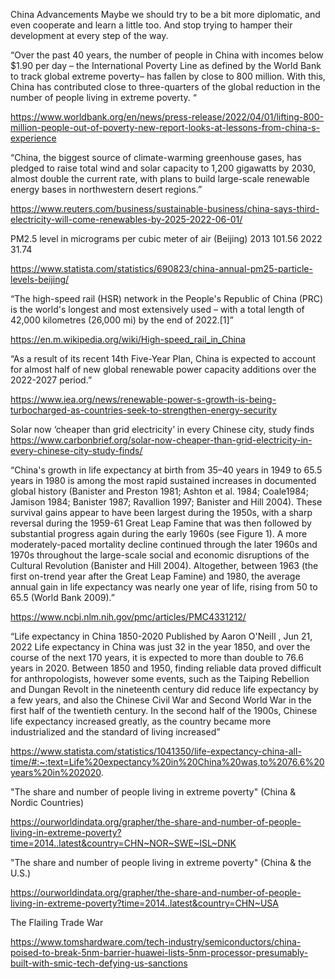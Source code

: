 China Advancements
Maybe we should try to be a bit more diplomatic, and even cooperate and learn a little too.  And stop trying to hamper their development at every step of the way.

“Over the past 40 years, the number of people in China with incomes below $1.90 per day – the International Poverty Line as defined by the World Bank to track global extreme poverty– has fallen by close to 800 million. With this, China has contributed close to three-quarters of the global reduction in the number of people living in extreme poverty. “

https://www.worldbank.org/en/news/press-release/2022/04/01/lifting-800-million-people-out-of-poverty-new-report-looks-at-lessons-from-china-s-experience

“China, the biggest source of climate-warming greenhouse gases, has pledged to raise total wind and solar capacity to 1,200 gigawatts by 2030, almost double the current rate, with plans to build large-scale renewable energy bases in northwestern desert regions.”

https://www.reuters.com/business/sustainable-business/china-says-third-electricity-will-come-renewables-by-2025-2022-06-01/

PM2.5 level in micrograms per cubic meter of air (Beijing)
2013 101.56
2022 31.74

https://www.statista.com/statistics/690823/china-annual-pm25-particle-levels-beijing/

“The high-speed rail (HSR) network in the People's Republic of China (PRC) is the world's longest and most extensively used – with a total length of 42,000 kilometres (26,000 mi) by the end of 2022.[1]”

https://en.m.wikipedia.org/wiki/High-speed_rail_in_China

“As a result of its recent 14th Five-Year Plan, China is expected to account for almost half of new global renewable power capacity additions over the 2022-2027 period.”

https://www.iea.org/news/renewable-power-s-growth-is-being-turbocharged-as-countries-seek-to-strengthen-energy-security

Solar now ‘cheaper than grid electricity’ in every Chinese city, study finds
https://www.carbonbrief.org/solar-now-cheaper-than-grid-electricity-in-every-chinese-city-study-finds/

“China's growth in life expectancy at birth from 35–40 years in 1949 to 65.5 years in 1980 is among the most rapid sustained increases in documented global history (Banister and Preston 1981; Ashton et al. 1984; Coale1984; Jamison 1984; Banister 1987; Ravallion 1997; Banister and Hill 2004). These survival gains appear to have been largest during the 1950s, with a sharp reversal during the 1959-61 Great Leap Famine that was then followed by substantial progress again during the early 1960s (see Figure 1). A more moderately-paced mortality decline continued through the later 1960s and 1970s throughout the large-scale social and economic disruptions of the Cultural Revolution (Banister and Hill 2004). Altogether, between 1963 (the first on-trend year after the Great Leap Famine) and 1980, the average annual gain in life expectancy was nearly one year of life, rising from 50 to 65.5 (World Bank 2009).”

https://www.ncbi.nlm.nih.gov/pmc/articles/PMC4331212/

“Life expectancy in China 1850-2020
Published by
Aaron O'Neill
, Jun 21, 2022
Life expectancy in China was just 32 in the year 1850, and over the course of the next 170 years, it is expected to more than double to 76.6 years in 2020. Between 1850 and 1950, finding reliable data proved difficult for anthropologists, however some events, such as the Taiping Rebellion and Dungan Revolt in the nineteenth century did reduce life expectancy by a few years, and also the Chinese Civil War and Second World War in the first half of the twentieth century. In the second half of the 1900s, Chinese life expectancy increased greatly, as the country became more industrialized and the standard of living increased”

https://www.statista.com/statistics/1041350/life-expectancy-china-all-time/#:~:text=Life%20expectancy%20in%20China%20was,to%2076.6%20years%20in%202020.

"The share and number of people living in extreme poverty" (China & Nordic Countries)

https://ourworldindata.org/grapher/the-share-and-number-of-people-living-in-extreme-poverty?time=2014..latest&country=CHN~NOR~SWE~ISL~DNK

"The share and number of people living in extreme poverty" (China & the U.S.)

https://ourworldindata.org/grapher/the-share-and-number-of-people-living-in-extreme-poverty?time=2014..latest&country=CHN~USA

The Flailing Trade War

https://www.tomshardware.com/tech-industry/semiconductors/china-poised-to-break-5nm-barrier-huawei-lists-5nm-processor-presumably-built-with-smic-tech-defying-us-sanctions



